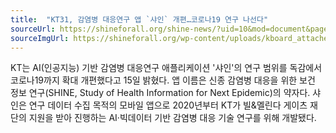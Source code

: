 ```yaml
---
title:  "KT31, 감염병 대응연구 앱 `샤인` 개편…코로나19 연구 나선다"
sourceUrl: https://shineforall.org/shine-news/?uid=10&mod=document&pageid=1
sourceImgUrl: https://shineforall.org/wp-content/uploads/kboard_attached/1/202204/6253847cf19ce2830572.jpg
---
```

KT는 AI(인공지능) 기반 감염병 대응연구 애플리케이션 '샤인'의 연구 범위를 독감에서 코로나19까지 확대 개편했다고 15일 밝혔다.
앱 이름은 신종 감염병 대응을 위한 보건 정보 연구(SHINE, Study of Health Information for Next Epidemic)의 약자다.
샤인은 연구 데이터 수집 목적의 모바일 앱으로 2020년부터 KT가 빌&멜린다 게이츠 재단의 지원을 받아 진행하는 AI·빅데이터 기반 감염병 대응 기술 연구를 위해 개발됐다.